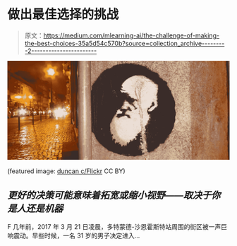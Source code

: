 # 做出最佳选择的挑战

> 原文：<https://medium.com/mlearning-ai/the-challenge-of-making-the-best-choices-35a5d54c570b?source=collection_archive---------2----------------------->

![](img/a2843db50e6c1d46ef364757a7cddd82.png)

(featured image: [duncan c/Flickr](https://www.flickr.com/photos/duncan/49792373367/in/photolist-2iRYVRZ-2kiux5e-2g64Len-75WfFf-75WeXy-75RWwV-75Wisf-75We5f-75ShsZ-75Sb1R-75S85B-75W3TE-75Wcp3-75W6Rq-75W9gm-75RZRT-75W8o5-75SgfZ-75S8UV-75VV8U-75Wdf7-75W7H7-2heM4FQ-8sJbrK-75W5GL-75WgHC-ogVPvW-yDLoh2-26GyyS9-2kAZdrW-Q7uUyZ-3b6A6U-2iE49Px-QLLpz3-631N9x-qGH6DV-8ULRay-zhxkiW-yCfiyF-5ZrZac-2h3vJNa-iDF6x-gS1fNS-2iYS631-kqvdit-2htFNBU-4UPaaM-UJ5zWU-6dvdeb-GinWcR) CC BY)

## *更好的决策可能意味着拓宽或缩小视野——取决于你是人还是机器*

F 几年前，2017 年 3 月 21 日凌晨，多特蒙德-沙恩霍斯特站周围的街区被一声巨响震动。早些时候，一名 31 岁的男子决定进入…